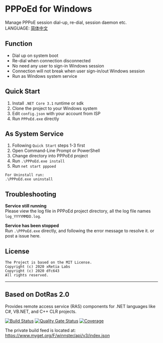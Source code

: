 # PPPoEd for Windows
Manage PPPoE session dial-up, re-dial, session daemon etc.    
LANGUAGE: [简体中文](README_ZH.md) 

## Function
* Dial up on system boot
* Re-dial when connection disconnected
* No need any user to sign-in Windows session
* Connection will not break when user sign-in/out Windows session
* Run as Windows system service

## Quick Start
1. Install ```.NET Core 3.1``` runtime or sdk
1. Clone the project to your Windows system
1.  Edit ```config.json``` with your account from ISP
1.  Run ```PPPoEd.exe``` directly

## As System Service
1. Following ```Quick Start``` steps 1-3 first
1. Open Command-Line Prompt or PowerShell
1. Change directory into PPPoEd project
1. Run ```.\PPPoEd.exe install```
1. Run ```net start pppoed```
```
For Uninstall run:
.\PPPoEd.exe uninstall
```

## Troubleshooting
**Service still running**    
Please view the log file in PPPoEd project directory, all the log file names ```log_YYYYMMDD.log```.

**Service has been stopped**    
Run ```.\PPPoEd.exe``` directly, and following the error message to resolve it. or post a issue here.

## License
```
The Project is based on the MIT License.
Copyright (c) 2020 xRetia Labs
Copyright (c) 2020 dfc643
All rights reserved.
 ```


-----

## Based on DotRas 2.0
Provides remote access service (RAS) components for .NET languages like C#, VB.NET, and C++ CLR projects.

[![Build Status](https://ci.appveyor.com/api/projects/status/e05n0wuddlcpe3um?svg=true)](https://ci.appveyor.com/project/winnster/dotras)
[![Quality Gate Status](https://sonarcloud.io/api/project_badges/measure?project=DotRas&metric=alert_status)](https://sonarcloud.io/dashboard?id=DotRas)
[![Coverage](https://sonarcloud.io/api/project_badges/measure?project=DotRas&metric=coverage)](https://sonarcloud.io/dashboard?id=DotRas)

The private build feed is located at: https://www.myget.org/F/winnster/api/v3/index.json
